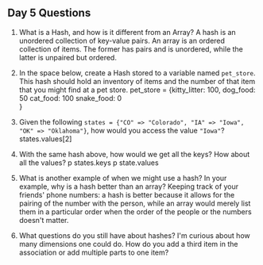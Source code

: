 ## Day 5 Questions

1. What is a Hash, and how is it different from an Array?
A hash is an unordered collection of key-value pairs. An array is an ordered collection of items. The former has pairs and is unordered, while the latter is unpaired but ordered.

1. In the space below, create a Hash stored to a variable named `pet_store`.  This hash should hold an inventory of items and the number of that item that you might find at a pet store.
pet_store = {kitty_litter: 100,
             dog_food: 50
             cat_food: 100
             snake_food: 0             
             }
1. Given the following `states = {"CO" => "Colorado", "IA" => "Iowa", "OK" => "Oklahoma"}`, how would you access the value `"Iowa"`?
states.values[2]
1. With the same hash above, how would we get all the keys?  How about all the values?
p states.keys
p state.values
1. What is another example of when we might use a hash?  In your example, why is a hash better than an array?
Keeping track of your friends' phone numbers: a hash is better because it allows for the pairing of the number with the person, while an array would merely list them in a particular order when the order of the people or the numbers doesn't matter.
1. What questions do you still have about hashes?
I'm curious about how many dimensions one could do. How do you add a third item in the association or add multiple parts to one item?
